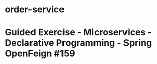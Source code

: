 # order-service
# Guided Exercise - Microservices - Declarative Programming - Spring OpenFeign #159
